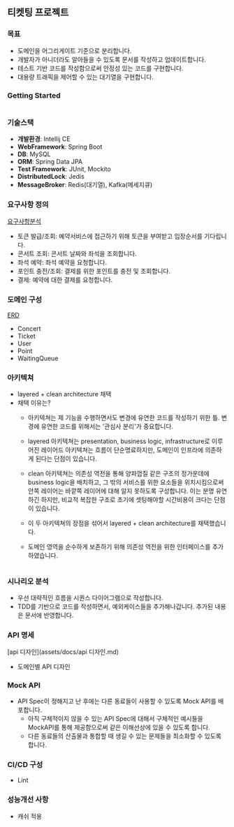 ## 티켓팅 프로젝트

### 목표
- 도메인을 어그리게이트 기준으로 분리합니다.
- 개발자가 아니더라도 알아들을 수 있도록 문서를 작성하고 업데이트합니다.
- 테스트 기반 코드를 작성함으로써 안정성 있는 코드를 구현합니다.
- 대용량 트래픽을 제어할 수 있는 대기열을 구현합니다.

### Getting Started
```bash
```

### 기술스택
- **개발환경**: Intellij CE
- **WebFramework**: Spring Boot
- **DB**: MySQL
- **ORM**: Spring Data JPA
- **Test Framework**: JUnit, Mockito
- **DistributedLock**: Jedis
- **MessageBroker**: Redis(대기열), Kafka(메세지큐)

### 요구사항 정의
[요구사항분석](assets/docs/요구사항분석.md)  
- 토큰 발급/조회: 예약서비스에 접근하기 위해 토큰을 부여받고 입장순서를 기다립니다. 
- 콘서트 조회: 콘서트 날짜와 좌석을 조회합니다.
- 좌석 예약: 좌석 예약을 요청합니다.
- 포인트 충전/조회: 결제를 위한 포인트를 충전 및 조회합니다. 
- 결제: 예약에 대한 결제를 요청합니다.

### 도메인 구성
[ERD](assets/docs/ERD.md)  
- Concert
- Ticket
- User
- Point
- WaitingQueue




### 아키텍쳐
- layered + clean architecture 채택
- 채택 이유는?
  - 아키텍쳐는 제 기능을 수행하면서도 변경에 유연한 코드를 작성하기 위한 틀. 변경에 유연한 코드를 위해서는 '관심사 분리'가 중요합니다. 
  - layered 아키텍쳐는 presentation, business logic, infrastructure로 이루어진 레이어드 아키텍쳐는 흐름이 단순명료하지만, 도메인이 인프라에 의존하게 된다는 단점이 있습니다.
  - clean 아키텍쳐는 의존성 역전을 통해 양파껍질 같은 구조의 정가운데에 business logic을 배치하고, 그 밖의 서비스를 위한 요소들을 위치시킴으로써 안쪽 레이어는 바깥쪽 레이어에 대해 알지 못하도록 구성합니다. 이는 분명 유연하긴 하지만, 비교적 복잡한 구조로 초기에 셋팅해야할 시간비용이 크다는 단점이 있습니다.  
  
  - 이 두 아키텍쳐의 장점을 섞어서 layered + clean architecture를 채택했습니다.
  - 도메인 영역을 순수하게 보존하기 위해 의존성 역전을 위한 인터페이스를 추가하였습니다.
```

```

### 시나리오 분석
- 우선 대략적인 흐름을 시퀀스 다이어그램으로 작성합니다.
- TDD를 기반으로 코드를 작성하면서, 예외케이스들을 추가해나갑니다. 추가된 내용은 문서에 반영합니다.


### API 명세
[api 디자인](assets/docs/api 디자인.md)  
- 도메인별 API 디자인  
   

### Mock API
- API Spec이 정해지고 난 후에는 다른 동료들이 사용할 수 있도록 Mock API를 배포합니다.
  - 아직 구체적이지 않을 수 있는 API Spec에 대해서 구체적인 예시들을 MockAPI를 통해 제공함으로써 같은 이해선상에 있을 수 있도록 합니다.
  - 다른 동료들의 산출물과 통합할 때 생길 수 있는 문제들을 최소화할 수 있도록 합니다.




### CI/CD 구성
- Lint



### 성능개선 사항
- 캐쉬 적용

